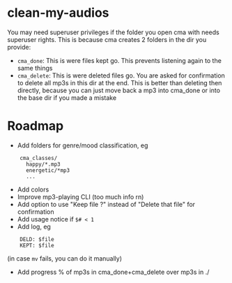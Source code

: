 # clean-my-audios
You may need superuser privileges if the folder you open cma with needs superuser rights.
This is because cma creates 2 folders in the dir you provide:

- `cma_done`: This is were files kept go. This prevents listening again to the same things
- `cma_delete`: This is were deleted files go. You are asked for confirmation to delete all mp3s in this dir at the end. This is better than deleting then directly, because you can just move back a mp3 into cma_done or into the base dir if you made a mistake

# Roadmap
- Add folders for genre/mood classification, eg
```
    cma_classes/
      happy/*.mp3
      energetic/*mp3
      ...
```
- Add colors
- Improve mp3-playing CLI (too much info rn)
- Add option to use "Keep file ?" instead of "Delete that file" for confirmation
- Add usage notice if `$# < 1`
- Add log, eg
```
	DELD: $file
    KEPT: $file
```
(in case `mv` fails, you can do it manually)

- Add progress % of mp3s in cma_done+cma_delete over mp3s in ./
